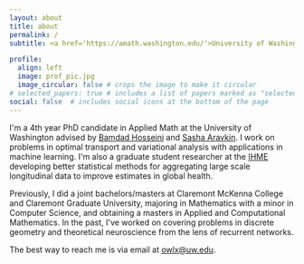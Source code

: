 ```yaml
---
layout: about
title: about
permalink: /
subtitle: <a href='https://amath.washington.edu/'>University of Washington</a>

profile:
  align: left
  image: prof_pic.jpg
  image_circular: false # crops the image to make it circular
# selected_papers: true # includes a list of papers marked as "selected={true}"
social: false  # includes social icons at the bottom of the page
---
```


I'm a 4th year PhD candidate in Applied Math at the University of Washington advised by [Bamdad Hosseini](https://bamdadhosseini.org/) and [Sasha Aravkin](https://uw-amo.github.io/saravkin/). I work on problems in optimal transport and variational analysis with applications in machine learning. I'm also a graduate student researcher at the [IHME](https://www.healthdata.org/) developing better statistical methods for aggregating large scale longitudinal data to improve estimates in global health. 

Previously, I did a joint bachelors/masters at Claremont McKenna College and Claremont Graduate University, majoring in Mathematics with a minor in Computer Science, and obtaining a masters in Applied and Computational Mathematics. In the past, I've worked on covering problems in discrete geometry and theoretical neuroscience from the lens of recurrent networks.

The best way to reach me is via email at owlx@uw.edu.
